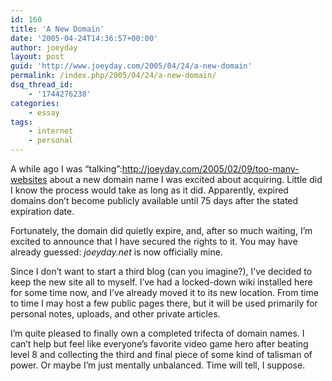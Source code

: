```yaml
---
id: 160
title: 'A New Domain'
date: '2005-04-24T14:36:57+00:00'
author: joeyday
layout: post
guid: 'http://www.joeyday.com/2005/04/24/a-new-domain'
permalink: /index.php/2005/04/24/a-new-domain/
dsq_thread_id:
    - '1744276238'
categories:
    - essay
tags:
    - internet
    - personal
---
```


A while ago I was “talking”:http://joeyday.com/2005/02/09/too-many-websites about a new domain name I was excited about acquiring. Little did I know the process would take as long as it did. Apparently, expired domains don’t become publicly available until 75 days after the stated expiration date.

Fortunately, the domain did quietly expire, and, after so much waiting, I’m excited to announce that I have secured the rights to it. You may have already guessed: *joeyday.net* is now officially mine.

Since I don’t want to start a third blog (can you imagine?), I’ve decided to keep the new site all to myself. I’ve had a locked-down wiki installed here for some time now, and I’ve already moved it to its new location. From time to time I may host a few public pages there, but it will be used primarily for personal notes, uploads, and other private articles.

I’m quite pleased to finally own a completed trifecta of domain names. I can’t help but feel like everyone’s favorite video game hero after beating level 8 and collecting the third and final piece of some kind of talisman of power. Or maybe I’m just mentally unbalanced. Time will tell, I suppose.